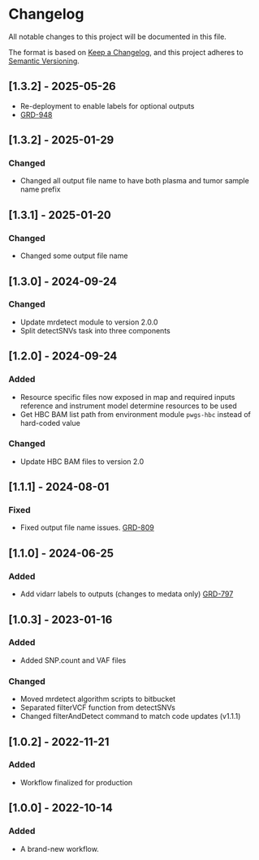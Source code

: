# Changelog
All notable changes to this project will be documented in this file.

The format is based on [Keep a Changelog](https://keepachangelog.com/en/1.0.0/),
and this project adheres to [Semantic Versioning](https://semver.org/spec/v2.0.0.html).

## [1.3.2] - 2025-05-26
- Re-deployment to enable labels for optional outputs
- [GRD-948](https://jira.oicr.on.ca/browse/GRD-948)

## [1.3.2] - 2025-01-29
### Changed
- Changed all output file name to have both plasma and tumor sample name prefix

## [1.3.1] - 2025-01-20
### Changed
- Changed some output file name 

## [1.3.0] - 2024-09-24
### Changed
- Update mrdetect module to version 2.0.0 
- Split detectSNVs task into three components

## [1.2.0] - 2024-09-24
### Added
- Resource specific files now exposed in map and required inputs reference and instrument model determine resources to be used
- Get HBC BAM list path from environment module `pwgs-hbc` instead of hard-coded value
### Changed
- Update HBC BAM files to version 2.0

## [1.1.1] - 2024-08-01
### Fixed
- Fixed output file name issues. [GRD-809](https://jira.oicr.on.ca/browse/GRD-809)

## [1.1.0] - 2024-06-25
### Added
- Add vidarr labels to outputs (changes to medata only) [GRD-797](https://jira.oicr.on.ca/browse/GRD-797) 

## [1.0.3] - 2023-01-16
### Added
- Added SNP.count and VAF files
### Changed
- Moved mrdetect algorithm scripts to bitbucket
- Separated filterVCF function from detectSNVs
- Changed filterAndDetect command to match code updates (v1.1.1)

## [1.0.2] - 2022-11-21
### Added
- Workflow finalized for production

## [1.0.0] - 2022-10-14
### Added
- A brand-new workflow.
